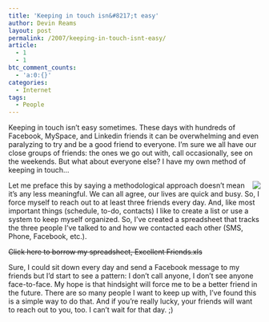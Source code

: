```yaml
---
title: 'Keeping in touch isn&#8217;t easy'
author: Devin Reams
layout: post
permalink: /2007/keeping-in-touch-isnt-easy/
article:
  - 1
  - 1
btc_comment_counts:
  - 'a:0:{}'
categories:
  - Internet
tags:
  - People
---
```

Keeping in touch isn&#8217;t easy sometimes. These days with hundreds of Facebook, MySpace, and Linkedin friends it can be overwhelming and even paralyzing to try and be a good friend to everyone. I&#8217;m sure we all have our close groups of friends: the ones we go out with, call occasionally, see on the weekends. But what about everyone else? I have my own method of keeping in touch&#8230;

<img src='https://devin.reams.me/wp-content/uploads/2007/08/man-cell.thumbnail.jpg' style="float:right;padding-left:10px;" /> Let me preface this by saying a methodological approach doesn&#8217;t mean it&#8217;s any less meaningful. We can all agree, our lives are quick and busy. So, <span class="highlight">I force myself to reach out to at least three friends every day</span>. And, like most important things (schedule, to-do, contacts) I like to create a list or use a system to keep myself organized. So, I&#8217;ve created a spreadsheet that tracks the three people I&#8217;ve talked to and how we contacted each other (SMS, Phone, Facebook, etc.).

~~Click here to borrow my spreadsheet, Excellent Friends.xls~~

Sure, I could sit down every day and send a Facebook message to my friends but I&#8217;d start to see a pattern: I don&#8217;t call anyone, I don&#8217;t see anyone face-to-face. My hope is that <span class="highlight">hindsight will force me to be a better friend in the future</span>. There are so many people I want to keep up with, I&#8217;ve found this is a simple way to do that. And if you&#8217;re really lucky, your friends will want to reach out to you, too. I can&#8217;t wait for that day. ;)